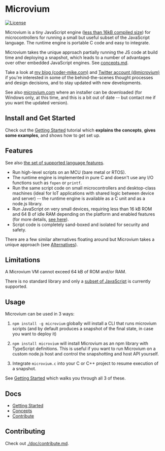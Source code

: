 # Microvium

[![License](https://img.shields.io/badge/license-MIT-green.svg)](./LICENSE)

Microvium is a tiny JavaScript engine ([less than 16kB compiled size](./doc/native-host/memory-usage.md)) for microcontrollers for running a small but useful subset of the JavaScript language. The runtime engine is portable C code and easy to integrate.

Microvium takes the unique approach partially running the JS code at build time and deploying a snapshot, which leads to a number of advantages over other embedded JavaScript engines. See [concepts.md](./doc/concepts.md).

Take a look at [my blog (coder-mike.com)](https://coder-mike.com/behind-microvium/) and [Twitter account (@microvium)](https://twitter.com/microvium) if you're interested in some of the behind-the-scenes thought processes and design decisions, and to stay updated with new developments.

See also [microvium.com](https://microvium.com/) where an installer can be downloaded (for Windows only, at this time, and this is a bit out of date -- but contact me if you want the updated version).

## Install and Get Started

Check out the [Getting Started](./doc/getting-started.md) tutorial which **explains the concepts**, **gives some examples**, and shows how to get set up.

## Features

See also [the set of supported language features](./doc/supported-language.md).

  - Run high-level scripts on an MCU (bare metal or RTOS).
  - The runtime engine is implemented in pure C and doesn't use any I/O functions such as `fopen` or `printf`.
  - Run the same script code on small microcontrollers and desktop-class machines (ideal for IoT applications with shared logic between device and server) -- the runtime engine is available as a C unit and as a node.js library.
  - Run JavaScript on very small devices, requiring less than 16 kB ROM and 64 B of idle RAM depending on the platform and enabled features (for more details, [see here](./doc/native-host/memory-usage.md)).
  - Script code is completely sand-boxed and isolated for security and safety.

There are a few similar alternatives floating around but Microvium takes a unique approach (see [Alternatives](./doc/alternatives.md)).

## Limitations

A Microvium VM cannot exceed 64 kB of ROM and/or RAM.

There is no standard library and only a [subset of JavaScript](./doc/supported-language.md) is currently supported.

## Usage

Microvium can be used in 3 ways:

  1. `npm install -g microvium` globally will install a CLI that runs microvium scripts (and by default produces a snapshot of the final state, in case you want to deploy it)

  2. `npm install microvium` will install Microvium as an npm library with TypeScript definitions. This is useful if you want to run Microvium on a custom node.js host and control the snapshotting and host API yourself.

  3. Integrate `microvium.c` into your C or C++ project to resume execution of a snapshot.

See [Getting Started](./doc/getting-started.md) which walks you through all 3 of these.

## Docs

  - [Getting Started](./doc/getting-started.md)
  - [Concepts](./doc/concepts.md)
  - [Contribute](./doc/contribute.md)

## Contributing

Check out [./doc/contribute.md](./doc/contribute.md).
